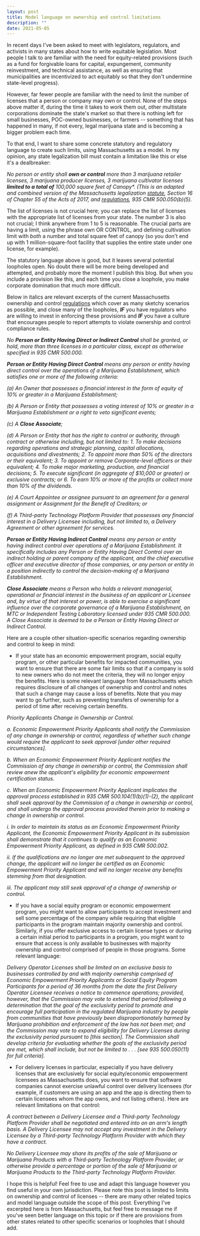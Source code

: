 ```yaml
---
layout: post
title: Model language on ownership and control limitations
description: ""
date: 2021-05-05
---
```


In recent days I've been asked to meet with legislators, regulators, and activists in many states about how to write equitable legislation. Most people I talk to are familiar with the need for equity-related provisions (such as a fund for forgivable loans for capital, expungement, community reinvestment, and technical assistance, as well as ensuring that municipalities are incentivized to act equitably so that they don't undermine state-level progress).

However, far fewer people are familiar with the need to limit the number of licenses that a person or company may own or control. None of the steps above matter if, during the time it takes to work them out, other multistate corporations dominate the state's market so that there is nothing left for small businesses, POC-owned businesses, or farmers -- something that has happened in many, if not every, legal marijuana state and is becoming a bigger problem each time.

To that end, I want to share some concrete statutory and regulatory language to create such limits, using Massachusetts as a model. In my opinion, any state legalization bill must contain a limitation like this or else it's a dealbreaker:

_No person or entity shall **own or control** more than 3 marijuana retailer licenses, 3 marijuana producer licenses, 3 marijuana cultivator licenses **limited to a total of** 100,000 square feet of Canopy\*. (This is an adapted and combined version of the Massachusetts legalization_ [_statute_](https://malegislature.gov/Laws/SessionLaws/Acts/2017/Chapter55)_, Section 16 of Chapter 55 of the Acts of 2017, and_ [_regulations_](https://masscannabiscontrol.com/wp-content/uploads/2021/03/202101_Adult_Use_Regulations.pdf)_, 935 CMR 500.050(b)(5)._

The list of licenses is not crucial here; you can replace the list of licenses with the appropriate list of licenses from your state. The number 3 is also not crucial; I think anywhere from 1 to 5 is reasonable. The crucial parts are having a limit, using the phrase own OR CONTROL, and defining cultivation limit with _both_ a number and total square feet of canopy (so you don't end up with 1 million-square-foot facility that supplies the entire state under one license, for example).

The statutory language above is good, but it leaves several potential loopholes open. No doubt there will be more being developed and attempted, and probably more the moment I publish this blog. But when you include a provision like this, and each time you close a loophole, you make corporate domination that much more difficult.

Below in italics are relevant excerpts of the current Massachusetts ownership and control [regulations](https://masscannabiscontrol.com/wp-content/uploads/2021/03/202101_Adult_Use_Regulations.pdf) which cover as many sketchy scenarios as possible, and close many of the loopholes, **_IF_** you have regulators who are willing to invest in enforcing these provisions and **_IF_** you have a culture that encourages people to report attempts to violate ownership and control compliance rules.

_No **Person or Entity Having Direct or Indirect Control** shall be granted, or hold, more than three licenses in a particular class, except as otherwise specified in 935 CMR 500.000._

**_Person or Entity Having Direct Control_** _means any person or entity having direct control over the operations of a Marijuana Establishment, which satisfies one or more of the following criteria:_

_(a) An Owner that possesses a financial interest in the form of equity of 10% or greater in a Marijuana Establishment;_

_(b) A Person or Entity that possesses a voting interest of 10% or greater in a Marijuana Establishment or a right to veto significant events;_

_(c) A **Close Associate**;_

_(d) A Person or Entity that has the right to control or authority, through contract or otherwise including, but not limited to: 1. To make decisions regarding operations and strategic planning, capital allocations, acquisitions and divestments; 2. To appoint more than 50% of the directors or their equivalent; 3. To appoint or remove Corporate-level officers or their equivalent; 4. To make major marketing, production, and financial decisions; 5. To execute significant (in aggregate of $10,000 or greater) or exclusive contracts; or 6. To earn 10% or more of the profits or collect more than 10% of the dividends._

_(e) A Court Appointee or assignee pursuant to an agreement for a general assignment or Assignment for the Benefit of Creditors; or_

_(f) A Third-party Technology Platform Provider that possesses any financial interest in a Delivery Licensee including, but not limited to, a Delivery Agreement or other agreement for services._

**_Person or Entity Having Indirect Control_** _means any person or entity having indirect control over operations of a Marijuana Establishment. It specifically includes any Person or Entity Having Direct Control over an indirect holding or parent company of the applicant, and the chief executive officer and executive director of those companies, or any person or entity in a position indirectly to control the decision-making of a Marijuana Establishment._

**_Close Associate_** _means a Person who holds a relevant managerial, operational or financial interest in the business of an applicant or Licensee and, by virtue of that interest or power, is able to exercise a significant influence over the corporate governance of a Marijuana Establishment, an MTC or Independent Testing Laboratory licensed under 935 CMR 500.000. A Close Associate is deemed to be a Person or Entity Having Direct or Indirect Control._

Here are a couple other situation-specific scenarios regarding ownership and control to keep in mind:

- If your state has an economic empowerment program, social equity program, or other particular benefits for impacted communities, you want to ensure that there are some fair limits so that if a company is sold to new owners who do not meet the criteria, they will no longer enjoy the benefits. Here is some relevant language from Massachusetts which requires disclosure of all changes of ownership and control and notes that such a change may cause a loss of benefits. Note that you may want to go further, such as preventing transfers of ownership for a period of time after receiving certain benefits.

_Priority Applicants Change in Ownership or Control._

_a. Economic Empowerment Priority Applicants shall notify the Commission of any change in ownership or control, regardless of whether such change would require the applicant to seek approval \[under other required circumstances\]._

_b. When an Economic Empowerment Priority Applicant notifies the Commission of any change in ownership or control, the Commission shall review anew the applicant's eligibility for economic empowerment certification status._

_c. When an Economic Empowerment Priority Applicant implicates the approval process established in 935 CMR 500.104(1)(b)(1)-(2), the applicant shall seek approval by the Commission of a change in ownership or control, and shall undergo the approval process provided therein prior to making a change in ownership or control._

_i. In order to maintain its status as an Economic Empowerment Priority Applicant, the Economic Empowerment Priority Applicant in its submission shall demonstrate that it continues to qualify as an Economic Empowerment Priority Applicant, as defined in 935 CMR 500.002._

_ii. If the qualifications are no longer are met subsequent to the approved change, the applicant will no longer be certified as an Economic Empowerment Priority Applicant and will no longer receive any benefits stemming from that designation._

_iii. The applicant may still seek approval of a change of ownership or control._

- If you have a social equity program or economic empowerment program, you might want to allow participants to accept investment and sell some percentage of the company while requiring that eligible participants in the program maintain majority ownership and control. Similarly, if you offer exclusive access to certain license types or during a certain initial period to participants in a program, you might want to ensure that access is only available to businesses with majority ownership and control comprised of people in those programs. Some relevant language:

_Delivery Operator Licenses shall be limited on an exclusive basis to businesses controlled by and with majority ownership comprised of Economic Empowerment Priority Applicants or Social Equity Program Participants for a period of 36 months from the date the first Delivery Operator Licensee receives a notice to commence operations; provided, however, that the Commission may vote to extend that period following a determination that the goal of the exclusivity period to promote and encourage full participation in the regulated Marijuana industry by people from communities that have previously been disproportionately harmed by Marijuana prohibition and enforcement of the law has not been met; and the Commission may vote to expand eligibility for Delivery Licenses during the exclusivity period pursuant to \[this section\]. The Commission shall develop criteria for evaluating whether the goals of the exclusivity period are met, which shall include, but not be limited to . . . \[see 935 500.050(11) for full criteria\]._

- For delivery licenses in particular, especially if you have delivery licenses that are exclusively for social equity/economic empowerment licensees as Massachusetts does, you want to ensure that software companies cannot exercise unlawful control over delivery licensees (for example, if customers are using an app and the app is directing them to certain licensees whom the app owns, and not listing others). Here are relevant limitations on that control:

_A contract between a Delivery Licensee and a Third-party Technology Platform Provider shall be negotiated and entered into on an arm's length basis. A Delivery Licensee may not accept any investment in the Delivery Licensee by a Third-party Technology Platform Provider with which they have a contract._

_No Delivery Licensee may share its profits of the sale of Marijuana or Marijuana Products with a Third-party Technology Platform Provider, or otherwise provide a percentage or portion of the sale of Marijuana or Marijuana Products to the Third-party Technology Platform Provider._

I hope this is helpful! Feel free to use and adapt this language however you find useful in your own jurisdiction. Please note this post is limited to limits on ownership and control of licenses -- there are many other related topics and model language outside the scope of this post. Everything I've excerpted here is from Massachusetts, but feel free to message me if you've seen better language on this topic or if there are provisions from other states related to other specific scenarios or loopholes that I should add.
